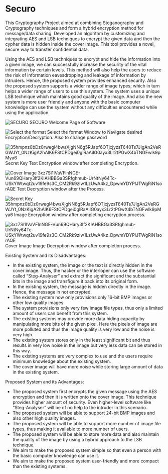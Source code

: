 # Securo

This Cryptography Project aimed at combining Steganography and Cryptography techniques and form a hybrid encryption method for message/data sharing. Developed an algorithm by customizing and integrating AES and LSB techniques to encrypt the given data and then the cypher data is hidden inside the cover image. This tool provides a novel, secure way to transfer confidential data.

Using the AES and LSB techniques to encrypt and hide the information into a given image, we can successfully increase the security of the vital information by certain levels. This method will also help the users to reduce the risk of information eavesdropping and leakage of information by intruders. Hence, the proposed system provides enhanced security. Also the proposed system supports a wider range of image types; which in turn helps a wider range of users to use this system. The system uses a unique LSB technique which maintains good quality of the image. And also the new system is more user friendly and anyone with the basic computer knowledge can use the system without any difficulties encountered while using the application.

![SECURO](https://user-images.githubusercontent.com/97561730/151731193-0279aa96-38f2-416a-bf92-1181cb55dda2.jpg)
SECURO Welcome Page of Software

![Select the format](https://user-images.githubusercontent.com/97561730/151731225-f44ec6ab-0626-41f1-a765-fe6ae97d0ecc.jpg)
Select the format Window to Navigate desired Encryption/Decryption. Also to change password

![35hmpnz0bDz0rwegl4bwsXjgNN6g5RJapf6OTjcjyzsT640Ts7JIgAn2VeRGWJYt_0NzKigA2hAlK6FStCPDgei0glRaAiIG0ayx3Lr2tPGwX4bTNGFwlk9pMya6](https://user-images.githubusercontent.com/97561730/151731265-b4b8b4f9-9655-476a-b4ff-19c0e12d5aa0.jpg)
Secret Key Text Encryption window after completing Encryption.

![Cover Image](https://user-images.githubusercontent.com/97561730/151731276-4a1daef8-a25a-4a13-8be9-ae7f40a5df90.jpg)
3xz7Sl1IVaVFlnNGE-Vun69QHary3If2KIAHBBGa3SRfghmub-UrNtNy64Tc-USkYWtwqt2uv19fe9s3C_CM2Rk9zIw1LzUwA4kz_DpwmYDYPlJTWgRiN1sorAQE Text Decryption window after the Process.

![Secret Key](https://user-images.githubusercontent.com/97561730/151731285-fe5cac54-5999-4a72-a465-1dba0af77c25.jpg)
35hmpnz0bDz0rwegl4bwsXjgNN6g5RJapf6OTjcjyzsT640Ts7JIgAn2VeRGWJYt_0NzKigA2hAlK6FStCPDgei0glRaAiIG0ayx3Lr2tPGwX4bTNGFwlk9pMya6 Image Encryption window after completing encryption process.

![3xz7Sl1IVaVFlnNGE-Vun69QHary3If2KIAHBBGa3SRfghmub-UrNtNy64Tc-USkYWtwqt2uv19fe9s3C_CM2Rk9zIw1LzUwA4kz_DpwmYDYPlJTWgRiN1sorAQE](https://user-images.githubusercontent.com/97561730/151731297-cc7a4c82-5dee-4e3c-8410-c09efd180371.jpg)
Cover Image Image Decryption window after completion process.

Existing System and its Disadvantages:
* In the existing system, the image or the text is directly hidden in the cover image. Thus, the hacker or the interloper can use the software called “Steg-Analyser” and extract the significant and the substantial bits in the image and transfigure it back into its original form.
* In the existing system, the message is hidden directly in the image. Hence, the message in not encrypted.
* The existing system now only provisions only 16-bit BMP images or other low quality images.
* The system provisions only very few image file types, thus only a limited amount of users can benefit from this system.
* The existing systems may provide more data hiding capacity by manipulating more bits of the given pixel. Here the pixels of image are more polluted and thus the image quality is very low and the noise is very high.
* The existing system stores only in the least significant bit and thus results in very low noise in the image but very less data can be stored in this way.
* The existing systems are very complex to use and the users require minimum knowledge about the existing system.
* The cover image will have more noise while storing large amount of data in the existing system.

Proposed System and its Advantages:
* The proposed system first encrypts the given message using the AES encryption and then it is written onto the cover image. This technique provides higher amount of security. Even higher-level software like “Steg-Analyser” will be of no help to the intruder in this scenario.
* The proposed system will be able to support 24-bit BMP images and also other high quality images.
* The proposed system will be able to support more number of image file types, thus making it available to more number of users.
* The proposed system will be able to store more data and also maintain the quality of the image by using a hybrid approach to the LSB technique.
* We aim to make the proposed system simple so that even a person with the basic computer knowledge can use it.
* We aim to make the proposed system user-friendly and more compact than the existing systems.
